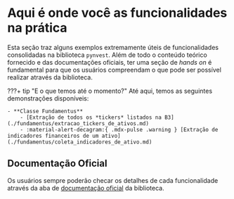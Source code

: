 # Aqui é onde você as funcionalidades na prática

Esta seção traz alguns exemplos extremamente úteis de funcionalidades consolidadas na biblioteca `pynvest`. Além de todo o conteúdo teórico fornecido e das documentações oficiais, ter uma seção de *hands on* é fundamental para que os usuários compreendam o que pode ser possível realizar através da biblioteca.

???+ tip "E o que temos até o momento?"
    Até aqui, temos as seguintes demonstrações disponíveis:

    - **Classe Fundamentus**
        - [Extração de todos os *tickers* listados na B3](./fundamentus/extracao_tickers_de_ativos.md)
        - :material-alert-decagram:{ .mdx-pulse .warning } [Extração de indicadores financeiros de um ativo](./fundamentus/coleta_indicadores_de_ativo.md)

## Documentação Oficial

Os usuários sempre poderão checar os detalhes de cada funcionalidade através da aba de [documentação oficial](../mkdocstrings/scrappers/fundamentus.md) da biblioteca.
